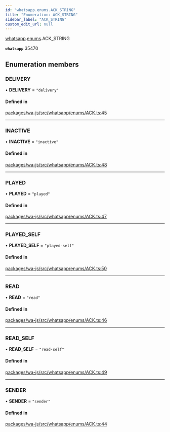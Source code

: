 ```yaml
---
id: "whatsapp.enums.ACK_STRING"
title: "Enumeration: ACK_STRING"
sidebar_label: "ACK_STRING"
custom_edit_url: null
---
```


[whatsapp](../namespaces/whatsapp.md).[enums](../namespaces/whatsapp.enums.md).ACK_STRING

**`whatsapp`** 35470

## Enumeration members

### DELIVERY

• **DELIVERY** = `"delivery"`

#### Defined in

[packages/wa-js/src/whatsapp/enums/ACK.ts:45](https://github.com/wppconnect-team/wa-js/blob/main/src/whatsapp/enums/ACK.ts#L45)

___

### INACTIVE

• **INACTIVE** = `"inactive"`

#### Defined in

[packages/wa-js/src/whatsapp/enums/ACK.ts:48](https://github.com/wppconnect-team/wa-js/blob/main/src/whatsapp/enums/ACK.ts#L48)

___

### PLAYED

• **PLAYED** = `"played"`

#### Defined in

[packages/wa-js/src/whatsapp/enums/ACK.ts:47](https://github.com/wppconnect-team/wa-js/blob/main/src/whatsapp/enums/ACK.ts#L47)

___

### PLAYED\_SELF

• **PLAYED\_SELF** = `"played-self"`

#### Defined in

[packages/wa-js/src/whatsapp/enums/ACK.ts:50](https://github.com/wppconnect-team/wa-js/blob/main/src/whatsapp/enums/ACK.ts#L50)

___

### READ

• **READ** = `"read"`

#### Defined in

[packages/wa-js/src/whatsapp/enums/ACK.ts:46](https://github.com/wppconnect-team/wa-js/blob/main/src/whatsapp/enums/ACK.ts#L46)

___

### READ\_SELF

• **READ\_SELF** = `"read-self"`

#### Defined in

[packages/wa-js/src/whatsapp/enums/ACK.ts:49](https://github.com/wppconnect-team/wa-js/blob/main/src/whatsapp/enums/ACK.ts#L49)

___

### SENDER

• **SENDER** = `"sender"`

#### Defined in

[packages/wa-js/src/whatsapp/enums/ACK.ts:44](https://github.com/wppconnect-team/wa-js/blob/main/src/whatsapp/enums/ACK.ts#L44)
